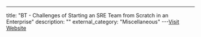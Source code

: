 ---
title: "BT - Challenges of Starting an SRE Team from Scratch in an Enterprise"
description: ""
external_category: "Miscellaneous"
---[Visit Website](https://www.usenix.org/conference/srecon20americas/presentation/narvas)

